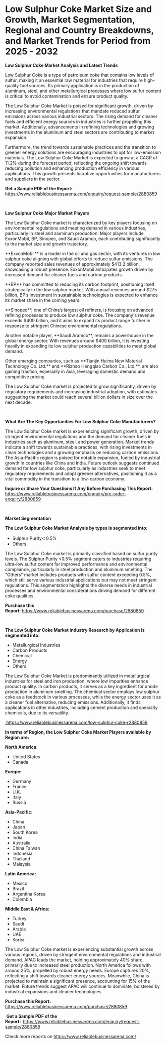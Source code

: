 <p><h1>Low Sulphur Coke Market Size and Growth, Market Segmentation, Regional and Country Breakdowns, and Market Trends for Period from 2025 -  2032</h1></p><p><strong>Low Sulphur Coke Market Analysis and Latest Trends</strong></p>
<p><p>Low Sulphur Coke is a type of petroleum coke that contains low levels of sulfur, making it an essential raw material for industries that require high-quality fuel sources. Its primary application is in the production of aluminum, steel, and other metallurgical processes where low sulfur content is critical to avoid contamination and ensure product quality.</p><p>The Low Sulphur Coke Market is poised for significant growth, driven by increasing environmental regulations that mandate reduced sulfur emissions across various industrial sectors. The rising demand for cleaner fuels and efficient energy sources in industries is further propelling this market. Additionally, advancements in refining technologies and growing investments in the aluminum and steel sectors are contributing to market expansion.</p><p>Furthermore, the trend towards sustainable practices and the transition to greener energy solutions are encouraging industries to opt for low-emission materials. The Low Sulphur Coke Market is expected to grow at a CAGR of 11.2% during the forecast period, reflecting the ongoing shift towards reducing pollution and enhancing production efficiency in various applications. This growth presents lucrative opportunities for manufacturers and suppliers in the sector.</p></p>
<p><strong>Get a Sample PDF of the Report:&nbsp;</strong> <a href="https://www.reliablebusinessarena.com/enquiry/request-sample/2880859?utm_campaign=3192&utm_medium=2&utm_source=Github&utm_content=ia&utm_term=12032025&utm_id=low-sulphur-coke">https://www.reliablebusinessarena.com/enquiry/request-sample/2880859</a></p>
<p>&nbsp;</p>
<p><strong>Low Sulphur Coke Major Market Players</strong></p>
<p><p>The Low Sulphur Coke market is characterized by key players focusing on environmental regulations and meeting demand in various industries, particularly in steel and aluminum production. Major players include ExxonMobil, BP, Sinopec, and Saudi Aramco, each contributing significantly to the market size and growth trajectory.</p><p>**ExxonMobil** is a leader in the oil and gas sector, with its ventures in low sulphur coke aligning with global efforts to reduce sulfur emissions. The company reported sales revenues of approximately $413.2 billion, showcasing a robust presence. ExxonMobil anticipates growth driven by increased demand for cleaner fuels and carbon products.</p><p>**BP** has committed to reducing its carbon footprint, positioning itself strategically in the low sulphur market. With annual revenues around $275 billion, BP’s investment in sustainable technologies is expected to enhance its market share in the coming years.</p><p>**Sinopec**, one of China’s largest oil refiners, is focusing on advanced refining processes to produce low sulphur coke. The company's revenue exceeds $400 billion, and it aims to expand its product range further in response to stringent Chinese environmental regulations.</p><p>Another notable player, **Saudi Aramco**, remains a powerhouse in the global energy sector. With revenues around $400 billion, it is investing heavily in expanding its low sulphur production capabilities to meet global demand.</p><p>Other emerging companies, such as **Tianjin Huima New Material Technology Co. Ltd.** and **Rizhao Hengqiao Carbon Co., Ltd.**, are also gaining traction, especially in Asia, leveraging domestic demand and competitive pricing.</p><p>The Low Sulphur Coke market is projected to grow significantly, driven by regulatory requirements and increasing industrial adoption, with estimates suggesting the market could reach several billion dollars in size over the next decade.</p></p>
<p>&nbsp;</p>
<p><strong>What Are The Key Opportunities For Low Sulphur Coke Manufacturers?</strong></p>
<p><p>The Low Sulphur Coke market is experiencing significant growth, driven by stringent environmental regulations and the demand for cleaner fuels in industries such as aluminum, steel, and power generation. Market trends indicate a shift towards sustainable practices, with rising investments in clean technologies and a growing emphasis on reducing carbon emissions. The Asia-Pacific region is poised for notable expansion, fueled by industrial growth in countries like China and India. Future outlook suggests continued demand for low sulphur coke, particularly as industries seek to meet regulatory requirements and adopt greener alternatives, positioning it as a vital commodity in the transition to a low-carbon economy.</p></p>
<p><strong>Inquire or Share Your Questions If Any Before Purchasing This Report:</strong> <a href="https://www.reliablebusinessarena.com/enquiry/pre-order-enquiry/2880859?utm_campaign=3192&utm_medium=2&utm_source=Github&utm_content=ia&utm_term=12032025&utm_id=low-sulphur-coke">https://www.reliablebusinessarena.com/enquiry/pre-order-enquiry/2880859</a></p>
<p>&nbsp;</p>
<p><strong>Market Segmentation</strong></p>
<p><strong>The Low Sulphur Coke Market Analysis by types is segmented into:</strong></p>
<p><ul><li>Sulphur Purity＜0.5%</li><li>Others</li></ul></p>
<p><p>The Low Sulphur Coke market is primarily classified based on sulfur purity levels. The Sulphur Purity <0.5% segment caters to industries requiring ultra-low sulfur content for improved performance and environmental compliance, particularly in steel production and aluminum smelting. The "Others" market includes products with sulfur content exceeding 0.5%, which still serve various industrial applications but may not meet stringent regulations. This segmentation highlights the diverse needs in industrial processes and environmental considerations driving demand for different coke qualities.</p></p>
<p><strong>Purchase this Report:&nbsp;</strong><a href="https://www.reliablebusinessarena.com/purchase/2880859?utm_campaign=3192&utm_medium=2&utm_source=Github&utm_content=ia&utm_term=12032025&utm_id=low-sulphur-coke">https://www.reliablebusinessarena.com/purchase/2880859</a></p>
<p>&nbsp;</p>
<p><strong>The Low Sulphur Coke Market Industry Research by Application is segmented into:</strong></p>
<p><ul><li>Metallurgical Industries</li><li>Carbon Products</li><li>Chemical</li><li>Energy</li><li>Others</li></ul></p>
<p><p>The Low Sulphur Coke Market is predominantly utilized in metallurgical industries for steel and iron production, where low impurities enhance product quality. In carbon products, it serves as a key ingredient for anode production in aluminum smelting. The chemical sector employs low sulphur coke as a feedstock in various processes, while the energy sector uses it as a cleaner fuel alternative, reducing emissions. Additionally, it finds applications in other industries, including cement production and specialty chemicals, due to its versatility.</p></p>
<p><a href="https://www.reliablebusinessarena.com/low-sulphur-coke-r2880859?utm_campaign=3192&utm_medium=2&utm_source=Github&utm_content=ia&utm_term=12032025&utm_id=low-sulphur-coke">&nbsp;https://www.reliablebusinessarena.com/low-sulphur-coke-r2880859</a></p>
<p><strong>In terms of Region, the Low Sulphur Coke Market Players available by Region are:</strong></p>
<p>
    <p> <strong> North America: </strong>
        <ul>
            <li>United States</li>
            <li>Canada</li>
        </ul>
        </p> 
    <p> <strong> Europe: </strong>
        <ul>
            <li>Germany</li>
            <li>France</li>
            <li>U.K.</li>
            <li>Italy</li>
            <li>Russia</li>
        </ul>
        </p> 
    <p> <strong> Asia-Pacific: </strong>
        <ul>
            <li>China</li>
            <li>Japan</li>
            <li>South Korea</li>
            <li>India</li>
            <li>Australia</li>
            <li>China Taiwan</li>
            <li>Indonesia</li>
            <li>Thailand</li>
            <li>Malaysia</li>
        </ul>
        </p> 
    <p> <strong> Latin America: </strong>
        <ul>
            <li>Mexico</li>
            <li>Brazil</li>
            <li>Argentina Korea</li>
            <li>Colombia</li>
        </ul>
        </p> 
    <p> <strong> Middle East & Africa: </strong>
        <ul>
            <li>Turkey</li>
            <li>Saudi</li>
            <li>Arabia</li>
            <li>UAE</li>
            <li>Korea</li>
        </ul>
    </p>
    </p>
<p><p>The Low Sulphur Coke market is experiencing substantial growth across various regions, driven by stringent environmental regulations and industrial demand. APAC leads the market, holding approximately 40% share, primarily due to increased steel production. North America follows with around 25%, propelled by robust energy needs. Europe captures 20%, reflecting a shift towards cleaner energy sources. Meanwhile, China is projected to maintain a significant presence, accounting for 15% of the market. Future trends suggest APAC will continue to dominate, bolstered by industrial expansions and cleaner technologies.</p></p>
<p><strong>Purchase this Report: </strong><a href="https://www.reliablebusinessarena.com/purchase/2880859?utm_campaign=3192&utm_medium=2&utm_source=Github&utm_content=ia&utm_term=12032025&utm_id=low-sulphur-coke">https://www.reliablebusinessarena.com/purchase/2880859</a></p>
<p>&nbsp;<strong>Get a Sample PDF of the Report:&nbsp;&nbsp;</strong><a href="https://www.reliablebusinessarena.com/enquiry/request-sample/2880859?utm_campaign=3192&utm_medium=2&utm_source=Github&utm_content=ia&utm_term=12032025&utm_id=low-sulphur-coke">https://www.reliablebusinessarena.com/enquiry/request-sample/2880859</a></p>
<p><strong></strong></p>
<p>Check more reports on <a href="https://www.reliablebusinessarena.com/?utm_campaign=3192&utm_medium=2&utm_source=Github&utm_content=ia&utm_term=12032025&utm_id=low-sulphur-coke">https://www.reliablebusinessarena.com/</a></p>